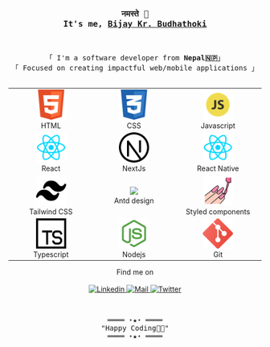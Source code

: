 
<!-- Title -->
<h3 align="center">
        <samp>नमस्ते 🙏
        <br>
            It's me,
                <b><a target="_blank" href="https://github.com/bj-budhathoki">Bijay Kr. Budhathoki</a></b>
        </samp>
</h3>
<br>

<p align="center">
        <!-- Intro -->
        <samp>
                「 I'm a software developer from <b>Nepal🇳🇵</b>」
                <br>
                「 Focused on creating impactful web/mobile applications</b> 」
                <br>
                <br>
        </samp>

</p>
 <!-- Technologies -->
<table align="center">
  <tr>
    <td align="center" width="200">
        <img src="/icons/html.png" width="60" />
        <br />
        HTML
    </td>
     <td align="center" width="200">
        <img src="/icons/css.png" width="60" />
        <br />
        CSS
    </td>
    <td align="center" width="200">
        <img src="/icons/js.png" width="60" />
        <br />
        Javascript
    </td>

  </tr>
  <tr>
    <td align="center" width="200">
        <img src="/icons/react.png" width="60" />
        <br />
        React
    </td>
    <td align="center" width="200">
        <img src="/icons/next.png" width="60" />
        <br />
      NextJs
    </td>
    <td align="center" width="200">
        <img src="/icons/native.png" width="60" />
        <br />
        React Native
    </td>
  </tr>
  <tr>
    <td align="center" width="200">
        <img src="/icons/tailwind.png" width="60" />
        <br />
        Tailwind CSS
    </td>
    <td align="center" width="200">
        <img src="https://gw.alipayobjects.com/zos/rmsportal/KDpgvguMpGfqaHPjicRK.svg" width="60" />
        <br />
        Antd design
    </td>
    <td align="center" width="200">
        <img src="/icons/sc.svg" width="60" />
        <br />
        Styled components
    </td>
  </tr>
  <tr>
   <td align="center" width="200">
        <img src="/icons/typescript.png" width="60" />
        <br />
        Typescript
    </td>
   <td align="center" width="200">
        <img src="/icons/node.png" width="60" />
        <br />
        Nodejs
    </td>
    <td align="center" width="200">
        <img src="/icons/git.png" width="60" />
        <br />
        Git
    </td>

  </tr>
</table>
<p align="center">
        <!-- Social Links -->
        Find me on
        <br>
        <br>
         <a href="https://www.linkedin.com/in/bijay-budathoki" target="_blank"><img alt="Linkedin"
                src="https://img.shields.io/badge/-bijay--budathoki-blue?style=flat-square&logo=Linkedin&logoColor=white">
        </a>
        <a href="mailto:dev.bijay04@gmail.com.com" target="_blank"><img alt="Mail"
                src="https://img.shields.io/badge/-dev.bijay04@gmail.com.com-c14438?style=flat-square&logo=Gmail&logoColor=white">
        </a>
        <!-- Twitter -->
        <a href="https://medium.com/@dev.bijay04" target="_blank"><img alt="Twitter"
                src="https://img.shields.io/badge/-@dev.bijay04-black?style=flat-square&labelColor=black&logo=medium&logoColor=white">
        </a>
</p>
<br>

<!-- Footer 👋-->
<samp>
    <p align="center">
        ════ ⋆★⋆ ════
        <br>
        "Happy Coding👨‍💻"
        <br>
          ════ ⋆★⋆ ════
    </p>
</samp>

